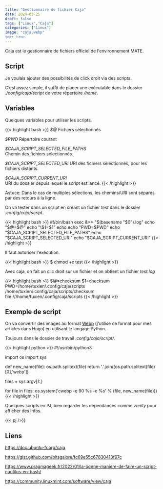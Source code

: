 ```yaml
---
title: "Gestionnaire de fichier Caja"
date: 2024-03-25
draft: false
tags: ["Linux","Caja"]
categories: ["Linux"]
Image: "caja.webp"
toc: true
---
```

Caja est le gestionnaire de fichiers officiel de l'environnement MATE. 


## Script 
Je voulais ajouter des possibilités de click droit via des scripts. 

C’est assez simple, il suffit de placer une exécutable dans le dossier *./config/caja/script* de votre répertoire */home*.

## Variables

Quelques variables pour utiliser les scripts.

{{< highlight bash  >}}
*$@* Fichiers sélectionnés 

*$PWD* Répertoire courant 

*$CAJA_SCRIPT_SELECTED_FILE_PATHS*  
Chemin des fichiers sélectionnés.

*$CAJA_SCRIPT_SELECTED_URI* 
URI des fichiers sélectionnés, pour les fichiers distants.

*$CAJA_SCRIPT_CURRENT_URI*   
URI du dossier depuis lequel le script est lancé.
{{< /highlight >}}


Astuce: Dans le cas de multiples sélections, les chemins/URI sont séparés par des retours à la ligne.

On va tester dans un script en créant un fichier *test* dans le dossier *.config/caja/script*.


{{< highlight bash  >}}
#!/bin/bash
exec &>> "$(basename "$0").log"
echo "\$@=$@"
echo "\$1=$1"
echo
echo "PWD=$PWD"
echo "$CAJA_SCRIPT_SELECTED_FILE_PATHS"
echo "$CAJA_SCRIPT_SELECTED_URI" 
echo "$CAJA_SCRIPT_CURRENT_URI"
{{< /highlight >}}

Il faut autoriser l'exécution.

{{< highlight bash  >}}
$ chmod +x test
{{< /highlight >}}

Avec caja, on fait  un clic droit sur un fichier et on obtient un fichier *test.log*

{{< highlight bash  >}}
$@=checksum
$1=checksum
PWD=/home/tuxien/.config/caja/scripts
/home/tuxien/.config/caja/scripts/checksum
file:///home/tuxien/.config/caja/scripts
{{< /highlight >}}

## Exemple de script 
On va convertir des images au format [Webp](https://fr.wikipedia.org/wiki/WebP) (j'utilise ce format pour mes articles dans Hugo) en utilisant le langage Python.

Toujours dans le dossier de travail *.config/caja/script/*.

{{< highlight python  >}}
#!/usr/bin/python3

import os
import sys

def new_name(file):
    os.path.splitext(file)
    return '.'.join([os.path.splitext(file)[0],'webp'])

files = sys.argv[1:]

for file in files:
    os.system('cwebp -q 90 %s -o %s' % (file, new_name(file)))
{{< /highlight >}}

Quelques scripts en PJ, bien regarder les dépendances comme *zenity* pour afficher des infos.

{{< pj />}}

## Liens

https://doc.ubuntu-fr.org/caja

https://gist.github.com/bitsgalore/fc69e55c67830413f97c

https://www.pragmageek.fr/2022/01/la-bonne-maniere-de-faire-un-script-nautilus-en-bash/

https://community.linuxmint.com/software/view/caja
